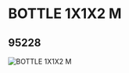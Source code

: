 # BOTTLE 1X1X2 M
## 95228
![BOTTLE 1X1X2 M](https://lc-www-live-s.legocdn.com/media/bricks/5/2/4620380.jpg)